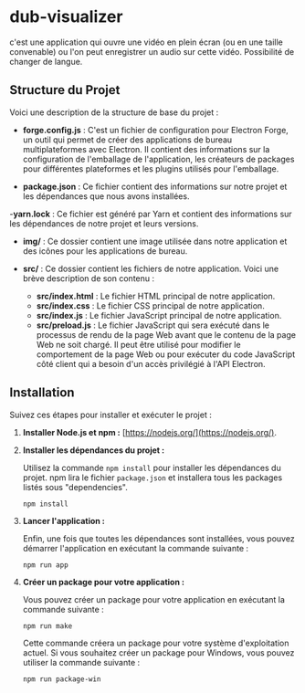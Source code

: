 # dub-visualizer
c'est une application qui ouvre une vidéo en plein écran (ou en une taille convenable) ou l'on peut enregistrer un audio sur cette vidéo. Possibilité de changer de langue.

## Structure du Projet

Voici une description de la structure de base du projet :

- **forge.config.js** : C'est un fichier de configuration pour Electron Forge, un outil qui permet de créer des applications de bureau multiplateformes avec Electron. Il contient des informations sur la configuration de l'emballage de l'application, les créateurs de packages pour différentes plateformes et les plugins utilisés pour l'emballage.

- **package.json** : Ce fichier contient des informations sur notre projet et les dépendances que nous avons installées.

-**yarn.lock** : Ce fichier est généré par Yarn et contient des informations sur les dépendances de notre projet et leurs versions.

- **img/** : Ce dossier contient une image utilisée dans notre application et des icônes pour les applications de bureau.

- **src/** : Ce dossier contient les fichiers de notre application. Voici une brève description de son contenu :

    - **src/index.html** : Le fichier HTML principal de notre application.
    - **src/index.css** : Le fichier CSS principal de notre application.
    - **src/index.js** : Le fichier JavaScript principal de notre application.
    - **src/preload.js** : Le fichier JavaScript qui sera exécuté dans le processus de rendu de la page Web avant que le contenu de la page Web ne soit chargé. Il peut être utilisé pour modifier le comportement de la page Web ou pour exécuter du code JavaScript côté client qui a besoin d'un accès privilégié à l'API Electron.

## Installation

Suivez ces étapes pour installer et exécuter le projet :

1. **Installer Node.js et npm :** [https://nodejs.org/](https://nodejs.org/).

2. **Installer les dépendances du projet :**

    Utilisez la commande `npm install` pour installer les dépendances du projet. npm lira le fichier `package.json` et installera tous les packages listés sous "dependencies".

    ```
    npm install
    ```

3. **Lancer l'application :**

    Enfin, une fois que toutes les dépendances sont installées, vous pouvez démarrer l'application en exécutant la commande suivante :

    ```
    npm run app
    ```

4. **Créer un package pour votre application :**

    Vous pouvez créer un package pour votre application en exécutant la commande suivante :

    ```
    npm run make
    ```

    Cette commande créera un package pour votre système d'exploitation actuel. Si vous souhaitez créer un package pour Windows, vous pouvez utiliser la commande suivante :

    ```
    npm run package-win
    ```